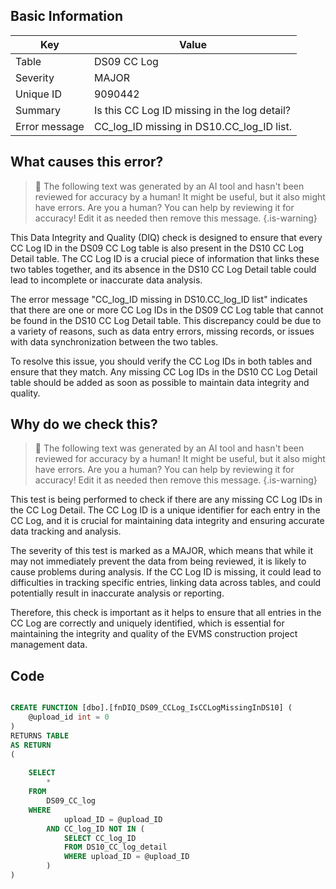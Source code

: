## Basic Information
| Key         | Value          |
|-------------|----------------|
| Table       | DS09 CC Log |
| Severity    | MAJOR |
| Unique ID   | 9090442   |
| Summary     | Is this CC Log ID missing in the log detail? |
| Error message | CC_log_ID missing in DS10.CC_log_ID list. |

## What causes this error?

> :robot: The following text was generated by an AI tool and hasn't been reviewed for accuracy by a human! It might be useful, but it also might have errors. Are you a human? You can help by reviewing it for accuracy! Edit it as needed then remove this message.
{.is-warning}

This Data Integrity and Quality (DIQ) check is designed to ensure that every CC Log ID in the DS09 CC Log table is also present in the DS10 CC Log Detail table. The CC Log ID is a crucial piece of information that links these two tables together, and its absence in the DS10 CC Log Detail table could lead to incomplete or inaccurate data analysis.

The error message "CC_log_ID missing in DS10.CC_log_ID list" indicates that there are one or more CC Log IDs in the DS09 CC Log table that cannot be found in the DS10 CC Log Detail table. This discrepancy could be due to a variety of reasons, such as data entry errors, missing records, or issues with data synchronization between the two tables.

To resolve this issue, you should verify the CC Log IDs in both tables and ensure that they match. Any missing CC Log IDs in the DS10 CC Log Detail table should be added as soon as possible to maintain data integrity and quality.
## Why do we check this?

> :robot: The following text was generated by an AI tool and hasn't been reviewed for accuracy by a human! It might be useful, but it also might have errors. Are you a human? You can help by reviewing it for accuracy! Edit it as needed then remove this message.
{.is-warning}

This test is being performed to check if there are any missing CC Log IDs in the CC Log Detail. The CC Log ID is a unique identifier for each entry in the CC Log, and it is crucial for maintaining data integrity and ensuring accurate data tracking and analysis. 

The severity of this test is marked as a MAJOR, which means that while it may not immediately prevent the data from being reviewed, it is likely to cause problems during analysis. If the CC Log ID is missing, it could lead to difficulties in tracking specific entries, linking data across tables, and could potentially result in inaccurate analysis or reporting. 

Therefore, this check is important as it helps to ensure that all entries in the CC Log are correctly and uniquely identified, which is essential for maintaining the integrity and quality of the EVMS construction project management data.
## Code

```sql

CREATE FUNCTION [dbo].[fnDIQ_DS09_CCLog_IsCCLogMissingInDS10] (
	@upload_id int = 0
)
RETURNS TABLE
AS RETURN
(
	
	SELECT 
		*
	FROM
		DS09_CC_log
	WHERE
			upload_ID = @upload_ID  
		AND CC_log_ID NOT IN (
			SELECT CC_log_ID
			FROM DS10_CC_log_detail
			WHERE upload_ID = @upload_ID
		)
)
```
